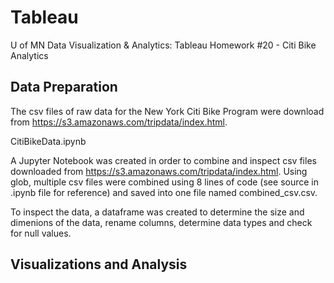 # Tableau
U of MN Data Visualization &amp; Analytics: Tableau Homework #20 - Citi Bike Analytics

## Data Preparation
The csv files of raw data for the New York Citi Bike Program were download from https://s3.amazonaws.com/tripdata/index.html.  

CitiBikeData.ipynb

A Jupyter Notebook was created in order to combine and inspect csv files downloaded from https://s3.amazonaws.com/tripdata/index.html. Using glob, multiple csv files were combined using 8 lines of code (see source in .ipynb file for reference) and saved into one file named combined_csv.csv.

To inspect the data, a dataframe was created to determine the size and dimenions of the data, rename columns, determine data types and check for null values.




## Visualizations and Analysis
